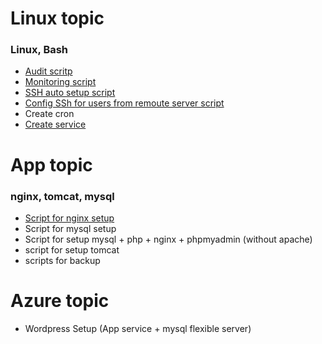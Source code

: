 # Linux topic

### Linux, Bash

-  [Audit scritp](https://github.com/1hkr4m/team-labs/blob/main/Linux%20topic/1.1-audit-users)
-  [Monitoring script](https://github.com/1hkr4m/team-labs/blob/main/Linux%20topic/1.2-monitoring)
-  [SSH auto setup script](https://github.com/1hkr4m/team-labs/blob/main/Linux%20topic/1.3-auto-ssh)
-  [Config SSh for users from remoute server script](https://github.com/1hkr4m/team-labs/blob/main/Linux%20topic/1.4-user-ssh)
-  Create cron
-  [Create service](https://github.com/1hkr4m/team-labs/blob/main/Linux%20topic/1.5-team-mon.service)

# App topic

### nginx, tomcat, mysql

-  [Script for nginx setup](https://github.com/1hkr4m/team-labs/tree/main/App%20topic/1-nginx-setup)
-  Script for mysql setup
-  Script for setup mysql + php + nginx + phpmyadmin (without apache)
-  script for setup tomcat
-  scripts for backup

# Azure topic
-  Wordpress Setup (App service + mysql flexible server)
